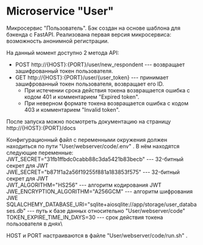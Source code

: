 # Microservice "User"

Микросервис "Пользователь". Бэк создан на основе шаблона для бэкенда с FastAPI. Реализована первая версия микросервиса: возможность анонимной регистрации.

На данный момент доступно 2 метода API:

* POST http://{HOST}:{PORT}/user/new_respondent  --- возвращает зашифрованный токен пользователя.
* GET http://{HOST}:{PORT}/user/{user_token} --- принимает зашифрованный токен пользователя, возвращает его ID. 
  - При истечении срока действия токена возвращается ошибка с кодом 401 и комментарием "Expired token". 
  - При неверном формате токена возвращается ошибка c кодом 403 и комментарием "Invalid token".

После запуска можно посмотреть документацию на страницу http://{HOST}:{PORT}/docs

Конфигурационный файл с переменными окружения должен находиться по пути "User/webserver/code/.env" .
В нём находятся следующие переменные:\
JWT_SECRET="31fb1ffbdc0cabb88c3da5421b83becb"  --- 32-битный секрет для JWT\
JWE_SECRET="b871f1a2a56f19255f881a183853f575"  --- 32-битный секрет для JWT\
JWT_ALGORITHM="HS256" --- алгоритм кодирования JWT\
JWE_ENCRYPTION_ALGORITHM="A256GCM" --- алгоритм шифрования JWE\
SQLALCHEMY_DATABASE_URI="sqlite+aiosqlite://app/storage/user_databases.db" --- путь к базе данных относительно "User/webserver/code"\
TOKEN_EXPIRE_TIME_IN_DAYS=30 --- срок действия токена пользователя в днях\

HOST и PORT настраиваются в файле "User/webserver/code/run.sh" .
